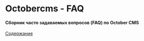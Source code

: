 # Octobercms - FAQ

#### Сборник часто задаваемых вопросов (FAQ) по October CMS

[Содержание](structure.md)



